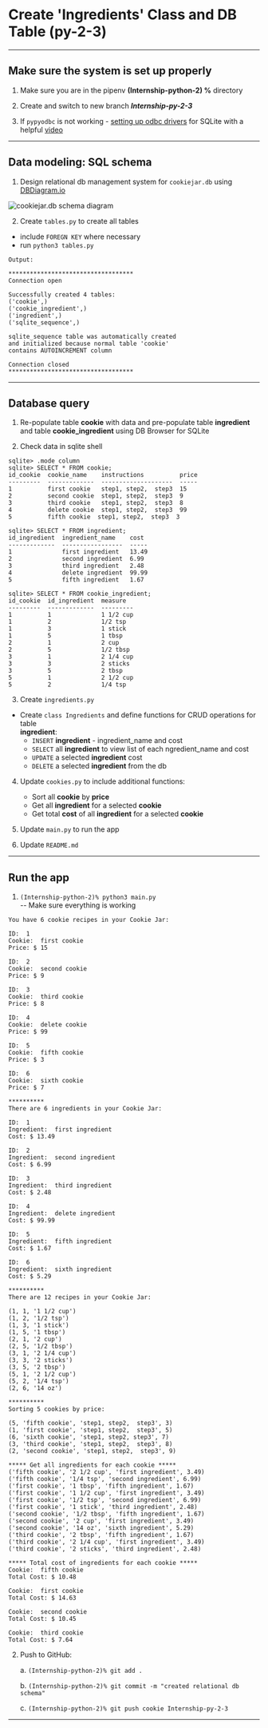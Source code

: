 # Create 'Ingredients' Class and DB Table (py-2-3)  
  
---  
  
## Make sure the system is set up properly  
  
1. Make sure you are in the pipenv **(Internship-python-2) %** directory  
  
2. Create and switch to new branch ***Internship-py-2-3***  
  
3. If `pypyodbc` is not working - [setting up odbc drivers](https://solutions.posit.co/connections/db/best-practices/drivers/#setting-up-database-connections-1) for SQLite with a helpful [video](https://www.youtube.com/watch?v=id0GX4sXnyI)  
  
___  
  
## Data modeling: SQL schema  
  
1. Design relational db management system for `cookiejar.db` using [DBDiagram.io](https://dbdiagram.io/home)  
  
![cookiejar.db schema diagram](https://raw.githubusercontent.com/DebJamA/Internship-python-2/Internship-py-2-3/rdms_cookiejar.png)  
  
2. Create `tables.py` to create all tables  
- include `FOREGN KEY` where necessary  
- run `python3 tables.py`  
  
```  
Output:  

***********************************
Connection open

Successfully created 4 tables:
('cookie',)
('cookie_ingredient',)
('ingredient',)
('sqlite_sequence',)

sqlite_sequence table was automatically created
and initialized because normal table 'cookie'
contains AUTOINCREMENT column

Connection closed
***********************************

```  
  
___  
  
## Database query  
  
1. Re-populate table **cookie** with data and pre-populate table **ingredient** and table **cookie_ingredient** using DB Browser for SQLite  
  
2. Check data in sqlite shell  
```
sqlite> .mode column
sqlite> SELECT * FROM cookie;
id_cookie  cookie_name    instructions          price
---------  -------------  --------------------  -----
1          first cookie   step1, step2,  step3  15   
2          second cookie  step1, step2,  step3  9    
3          third cookie   step1, step2,  step3  8    
4          delete cookie  step1, step2,  step3  99   
5          fifth cookie  step1, step2,  step3  3    

sqlite> SELECT * FROM ingredient;
id_ingredient  ingredient_name    cost 
-------------  -----------------  -----
1              first ingredient   13.49
2              second ingredient  6.99 
3              third ingredient   2.48 
4              delete ingredient  99.99
5              fifth ingredient   1.67 

sqlite> SELECT * FROM cookie_ingredient;
id_cookie  id_ingredient  measure  
---------  -------------  ---------
1          1              1 1/2 cup
1          2              1/2 tsp  
1          3              1 stick  
1          5              1 tbsp   
2          1              2 cup    
2          5              1/2 tbsp 
3          1              2 1/4 cup
3          3              2 sticks 
3          5              2 tbsp   
5          1              2 1/2 cup
5          2              1/4 tsp
```
  
3. Create `ingredients.py`  
  
- Create `class Ingredients` and define functions for CRUD operations for table  
 **ingredient**:  
	- `INSERT` **ingredient** - ingredient_name and cost  
	- `SELECT` all **ingredient** to view list of each ngredient_name and cost  
	- `UPDATE` a selected **ingredient** cost  
	- `DELETE` a selected **ingredient** from the db  
  
4. Update `cookies.py` to include additional functions:  
	- Sort all **cookie** by **price**  
	- Get all **ingredient** for a selected **cookie**  
	- Get total **cost** of all **ingredient** for a selected **cookie**  
  
5. Update `main.py` to run the app  
  
6. Update `README.md`  
  
___  
  
## Run the app  
  
1. `(Internship-python-2)% python3 main.py`  
	-- Make sure everything is working  
```
You have 6 cookie recipes in your Cookie Jar:

ID:  1
Cookie:  first cookie
Price: $ 15

ID:  2
Cookie:  second cookie
Price: $ 9

ID:  3
Cookie:  third cookie
Price: $ 8

ID:  4
Cookie:  delete cookie
Price: $ 99

ID:  5
Cookie:  fifth cookie
Price: $ 3

ID:  6
Cookie:  sixth cookie
Price: $ 7

**********
There are 6 ingredients in your Cookie Jar:

ID:  1
Ingredient:  first ingredient
Cost: $ 13.49

ID:  2
Ingredient:  second ingredient
Cost: $ 6.99

ID:  3
Ingredient:  third ingredient
Cost: $ 2.48

ID:  4
Ingredient:  delete ingredient
Cost: $ 99.99

ID:  5
Ingredient:  fifth ingredient
Cost: $ 1.67

ID:  6
Ingredient:  sixth ingredient
Cost: $ 5.29

**********
There are 12 recipes in your Cookie Jar:

(1, 1, '1 1/2 cup')
(1, 2, '1/2 tsp')
(1, 3, '1 stick')
(1, 5, '1 tbsp')
(2, 1, '2 cup')
(2, 5, '1/2 tbsp')
(3, 1, '2 1/4 cup')
(3, 3, '2 sticks')
(3, 5, '2 tbsp')
(5, 1, '2 1/2 cup')
(5, 2, '1/4 tsp')
(2, 6, '14 oz')

**********
Sorting 5 cookies by price:

(5, 'fifth cookie', 'step1, step2,  step3', 3)
(1, 'first cookie', 'step1, step2,  step3', 5)
(6, 'sixth cookie', 'step1, step2, step3', 7)
(3, 'third cookie', 'step1, step2,  step3', 8)
(2, 'second cookie', 'step1, step2,  step3', 9)

***** Get all ingredients for each cookie *****
('fifth cookie', '2 1/2 cup', 'first ingredient', 3.49)
('fifth cookie', '1/4 tsp', 'second ingredient', 6.99)
('first cookie', '1 tbsp', 'fifth ingredient', 1.67)
('first cookie', '1 1/2 cup', 'first ingredient', 3.49)
('first cookie', '1/2 tsp', 'second ingredient', 6.99)
('first cookie', '1 stick', 'third ingredient', 2.48)
('second cookie', '1/2 tbsp', 'fifth ingredient', 1.67)
('second cookie', '2 cup', 'first ingredient', 3.49)
('second cookie', '14 oz', 'sixth ingredient', 5.29)
('third cookie', '2 tbsp', 'fifth ingredient', 1.67)
('third cookie', '2 1/4 cup', 'first ingredient', 3.49)
('third cookie', '2 sticks', 'third ingredient', 2.48)

***** Total cost of ingredients for each cookie *****
Cookie:  fifth cookie
Total Cost: $ 10.48

Cookie:  first cookie
Total Cost: $ 14.63

Cookie:  second cookie
Total Cost: $ 10.45

Cookie:  third cookie
Total Cost: $ 7.64
```
  
2. Push to GitHub:  
 
	a. `(Internship-python-2)% git add .`  
  
	b. `(Internship-python-2)% git commit -m "created relational db schema"`   
  
	c. `(Internship-python-2)% git push cookie Internship-py-2-3`  
  
---  
